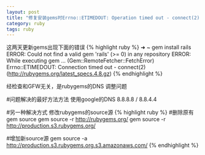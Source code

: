 ```yaml
---
layout: post
title: "修复安装gems时Errno::ETIMEDOUT: Operation timed out - connect(2)的错误"
category: ruby
tags: ruby
---
```


这两天更新gems出现下面的错误
{% highlight ruby %}
➜  ~  gem install rails      
ERROR:  Could not find a valid gem 'rails' (>= 0) in any repository
ERROR:  While executing gem ... (Gem::RemoteFetcher::FetchError)
    Errno::ETIMEDOUT: Connection timed out - connect(2) (http://rubygems.org/latest_specs.4.8.gz)
{% endhighlight %}

经检查和GFW无关，是rubygems的DNS
调整问题

#问题解决的最好方法方法
使用google的DNS
8.8.8.8 / 8.8.4.4

#另一种解决方式
修改rubygems的source源
{% highlight ruby %}
#删除原有gem source
gem source -r http://rubygems.org/
gem source -r http://production.s3.rubygems.org/ 

#增加新source源
gem source -a  http://production.s3.rubygems.org.s3.amazonaws.com/
{% endhighlight %}

